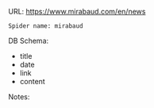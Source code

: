 URL: https://www.mirabaud.com/en/news

    Spider name: mirabaud

DB Schema:
- title
- date
- link
- content

Notes: